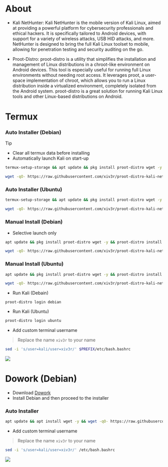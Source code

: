 # About
- Kali NetHunter:
Kali NetHunter is the mobile version of Kali Linux, aimed at providing a powerful platform for cybersecurity professionals and ethical hackers. It is specifically tailored to Android devices, with support for a variety of wireless attacks, USB HID attacks, and more. NetHunter is designed to bring the full Kali Linux toolset to mobile, allowing for penetration testing and security auditing on the go.

- Proot-Distro:
proot-distro is a utility that simplifies the installation and management of Linux distributions in a chroot-like environment on Android devices. This tool is especially useful for running full Linux environments without needing root access. It leverages proot, a user-space implementation of chroot, which allows you to run a Linux distribution inside a virtualized environment, completely isolated from the Android system. proot-distro is a great solution for running Kali Linux tools and other Linux-based distributions on Android.

# Termux

### Auto Installer (Debian)
>[!Tip]
> - Clear all termux data before installing
> - Automatically launch Kali on start-up
```sh
termux-setup-storage && apt update && pkg install proot-distro wget -y && echo "proot-distro login debian" >> $PREFIX/etc/bash.bashrc && proot-distro install debian && proot-distro login debian
```
```sh
wget -qO- https://raw.githubusercontent.com/xiv3r/proot-distro-kali-nethunter/refs/heads/main/kali-proot-distro.sh | sh
```
### Auto Installer (Ubuntu)
```sh
termux-setup-storage && apt update && pkg install proot-distro wget -y && echo "proot-distro login debian" >> $PREFIX/etc/bash.bashrc && proot-distro install ubuntu && proot-distro login ubuntu
```
```sh
wget -qO- https://raw.githubusercontent.com/xiv3r/proot-distro-kali-nethunter/refs/heads/main/kali-proot-distro.sh | sh
```

### Manual Install (Debian)
- Selective launch only
```sh
apt update && pkg install proot-distro wget -y && proot-distro install debian && proot-distro login debian
```
```sh
wget -qO- https://raw.githubusercontent.com/xiv3r/proot-distro-kali-nethunter/refs/heads/main/kali-proot-distro.sh | sh
```
### Manual Install (Ubuntu)
```sh
apt update && pkg install proot-distro wget -y && proot-distro install ubuntu && proot-distro login ubuntu
```
```sh
wget -qO- https://raw.githubusercontent.com/xiv3r/proot-distro-kali-nethunter/refs/heads/main/kali-proot-distro.sh | sh
```

- Run Kali (Debain)
```
proot-distro login debian
```
- Run Kali (Ubuntu)
```sh
proot-distro login ubuntu
```
- Add custom terminal username
> Replace the name `xiv3r` to your name
```sh
sed -i 's/user=kali/user=xiv3r/' $PREFIX/etc/bash.bashrc
```

<image src="https://github.com/xiv3r/proot-distro-kali-nethunter/blob/main/src/termux.png">


# Dowork (Debian)
- Download [Dowork](https://github.com/PangBaiWork/Dowork/releases/download/stable1.1/app-release-arm64-1.1.apk)
- Install Debian and then proceed to the installer

### Auto Installer
```sh
apt update && apt install wget -y && wget -qO- https://raw.githubusercontent.com/xiv3r/proot-distro-kali-nethunter/refs/heads/main/kali-dowork.sh | sh
```
- Add custom terminal username
> Replace the name `xiv3r` to your name
```sh
sed -i 's/user=kali/user=xiv3r/' /etc/bash.bashrc
```

<image src="https://github.com/xiv3r/proot-distro-kali-nethunter/blob/main/src/dowork.png">
